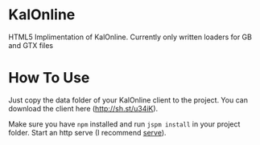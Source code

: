 # KalOnline
HTML5 Implimentation of KalOnline.
Currently only written loaders for GB and GTX files

# How To Use
Just copy the data folder of your KalOnline client to the project. You can download the client here (http://sh.st/u34iK).

Make sure you have `npm` installed and run `jspm install` in your project folder. Start an http serve (I recommend [serve](https://www.npmjs.com/package/serve)).

